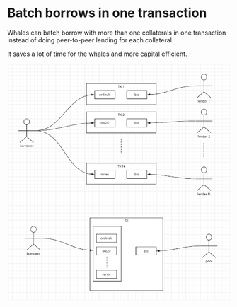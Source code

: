 # Batch borrows in one transaction

Whales can batch borrow with more than one collaterals in one transaction instead of doing peer-to-peer lending for each collateral.

It saves a lot of time for the whales and more capital efficient.&#x20;

![img1](../../imgs/img1.png)
